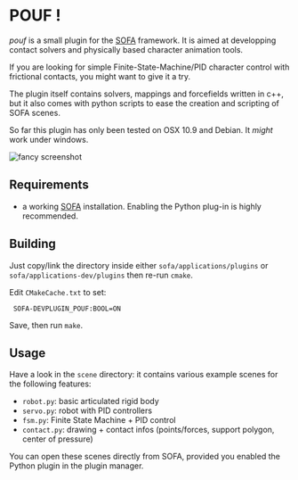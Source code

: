 POUF !
======

*pouf* is a small plugin for the [SOFA][sofa] framework. It is aimed
at developping contact solvers and physically based character
animation tools.

If you are looking for simple Finite-State-Machine/PID character
control with frictional contacts, you might want to give it a try.

The plugin itself contains solvers, mappings and forcefields written
in c++, but it also comes with python scripts to ease the creation and
scripting of SOFA scenes.

So far this plugin has only been tested on OSX 10.9 and Debian. It
*might* work under windows.

![fancy screenshot](https://raw.github.com/maxime-tournier/pouf/master/doc/screenshot.png)


Requirements
------------

- a working [SOFA] installation. Enabling the Python plug-in is highly
  recommended.

Building
--------

Just copy/link the directory inside either `sofa/applications/plugins`
or `sofa/applications-dev/plugins` then re-run `cmake`.

Edit `CMakeCache.txt` to set:

	 SOFA-DEVPLUGIN_POUF:BOOL=ON

Save, then run `make`.

Usage
-----

Have a look in the `scene` directory: it contains various example
scenes for the following features:

- `robot.py`: basic articulated rigid body
- `servo.py`: robot with PID controllers
- `fsm.py`: Finite State Machine + PID control
- `contact.py`: drawing + contact infos (points/forces, support polygon, center of pressure)

You can open these scenes directly from SOFA, provided you enabled the
Python plugin in the plugin manager.

[sofa]: http://www.sofa-framework.org/
